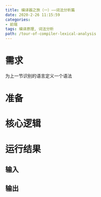```yaml
---
title: 编译器之旅（一）——词法分析篇
date: 2020-2-26 11:15:59
categories:
- 前端
tags: 编译原理, 词法分析
path: /tour-of-compiler-lexical-analysis
---
```


# 需求

为上一节识别的语言定义一个语法

# 准备

# 核心逻辑

# 运行结果

## 输入

## 输出
